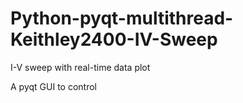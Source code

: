 # Python-pyqt-multithread-Keithley2400-IV-Sweep
I-V sweep with real-time data plot

A pyqt GUI to control 

